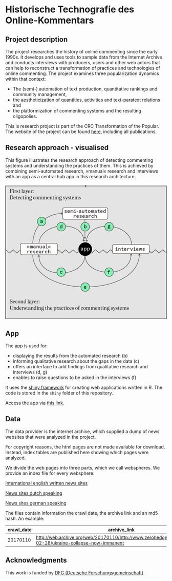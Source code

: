 # Historische Technografie des Online-Kommentars

## Project description

The project researches the history of online commenting since the early 1990s. It develops and uses tools to sample data from the Internet Archive and conducts interviews with producers, users and other web actors that can help to reconstruct a transformation of practices and technologies of online commenting. The project examines three popularization dynamics within that context:

- The (semi-) automation of text production, quantitative rankings and community management,
- the aestheticization of quantities, activities and text-paratext relations and
- the platformization of commenting systems and the resulting oligopolies.

This is research project is part of the CRC Transformation of the Popular. The website of the project can be found [here](https://sfb1472.uni-siegen.de/forschung/popularisierung/historische-technografie-des-online-kommentars), including all publications.

## Research approach - visualised

This figure illustrates the research approach of detecting commenting systems and understanding the practices of them. This is achieved by combining semi-automated research, »manual« research and interviews with an app as a central hub app in this research architecture.

![figure showing the research appreach](images/research-approach.png)


## App

The app is used for:
- displaying the results from the automated research (b)
- informing qualitative research about the gaps in the data (c)
- offers an interface to add findings from qualitative research and interviews (d, g)
- enables to raise questions to be asked in the interviews (f)

It uses the [shiny framework](https://shiny.rstudio.com/) for creating web applications written in R. The code is stored in the `shiny` folder of this repository. 

Access the app via [this link](https://shiny.sfb1472.uni-siegen.de/b03-technograph/).

## Data

The data provider is the internet archive, which supplied a dump of news websites that were analyzed in the project.

For copyright reasons, the html pages are not made available for download. Instead, index tables are published here showing which pages were analyzed.

We divide the web pages into three parts, which we call webspheres. We provide an index file for every websphere:

[International english written news sites](data/index/world-analysed-sites.csv)

[News sites dutch speaking](data/index/nl-analysed-sites.csv)

[News sites german speaking](data/index/de-analysed-sites.csv)

The files contain information the crawl date, the archive link and an md5 hash. An example:

crawl_date | archive_link | md5
-----------|--------------|-----
20170110 | http://web.archive.org/web/20170110/http://www.zerohedge.com/news/2016-02-28/ukraine-collapse-now-immanent | 0c51a4ec380d78f3a897635bfe94fc6d


## Acknowledgments

This work is funded by [DFG (Deutsche Forschungsgemeinschaft)](https://www.dfg.de/index.jsp).
